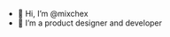 - 👋 Hi, I’m @mixchex
- 👀 I’m a product designer and developer

<!---
mixchex/mixchex is a ✨ special ✨ repository because its `README.md` (this file) appears on your GitHub profile.
You can click the Preview link to take a look at your changes.
--->
